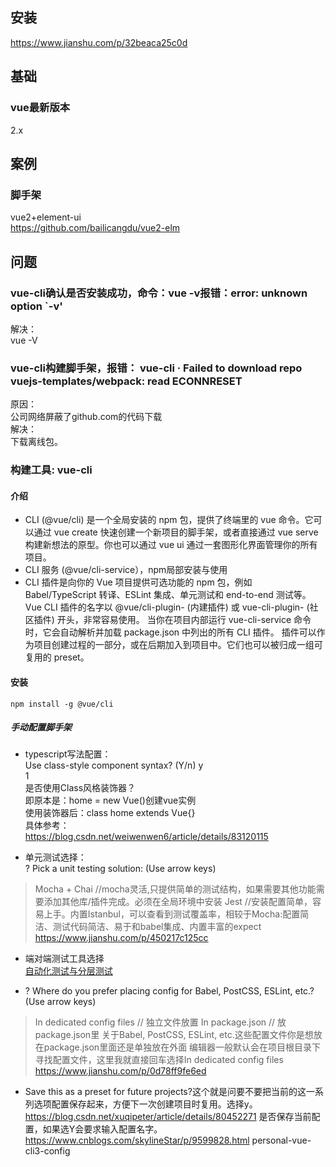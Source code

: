 ## 安装  
https://www.jianshu.com/p/32beaca25c0d  

## 基础  
### vue最新版本  
2.x  

## 案例  
### 脚手架  
vue2+element-ui  
https://github.com/bailicangdu/vue2-elm  

## 问题  
### vue-cli确认是否安装成功，命令：vue -v报错：error: unknown option `-v'  
解决：  
vue -V  
### vue-cli构建脚手架，报错： vue-cli · Failed to download repo vuejs-templates/webpack: read ECONNRESET  
原因：  
公司网络屏蔽了github.com的代码下载  
解决：  
下载离线包。  

### 构建工具: vue-cli 
#### 介绍
+ CLI (@vue/cli) 是一个全局安装的 npm 包，提供了终端里的 vue 命令。它可以通过 vue create 快速创建一个新项目的脚手架，或者直接通过 vue serve 构建新想法的原型。你也可以通过 vue ui 通过一套图形化界面管理你的所有项目。
+ CLI 服务 (@vue/cli-service），npm局部安装与使用
+ CLI 插件是向你的 Vue 项目提供可选功能的 npm 包，例如 Babel/TypeScript 转译、ESLint 集成、单元测试和 end-to-end 测试等。Vue CLI 插件的名字以 @vue/cli-plugin- (内建插件) 或 vue-cli-plugin- (社区插件) 开头，非常容易使用。
当你在项目内部运行 vue-cli-service 命令时，它会自动解析并加载 package.json 中列出的所有 CLI 插件。
插件可以作为项目创建过程的一部分，或在后期加入到项目中。它们也可以被归成一组可复用的 preset。

#### 安装
```
npm install -g @vue/cli  
```
##### 手动配置脚手架  
+ typescript写法配置：  
Use class-style component syntax? (Y/n) y  
1  
是否使用Class风格装饰器？  
即原本是：home = new Vue()创建vue实例  
使用装饰器后：class home extends Vue{}  
具体参考：  
https://blog.csdn.net/weiwenwen6/article/details/83120115  

+ 单元测试选择：  
? Pick a unit testing solution: (Use arrow keys)  
> Mocha + Chai  //mocha灵活,只提供简单的测试结构，如果需要其他功能需要添加其他库/插件完成。必须在全局环境中安装  Jest          //安装配置简单，容易上手。内置Istanbul，可以查看到测试覆盖率，相较于Mocha:配置简洁、测试代码简洁、易于和babel集成、内置丰富的expect  
https://www.jianshu.com/p/450217c125cc  

+ 端对端测试工具选择  
[自动化测试与分层测试](../4_工具/测试.md) 

+ ? Where do you prefer placing config for Babel, PostCSS, ESLint, etc.? (Use arrow keys)
> In dedicated config files // 独立文件放置
  In package.json // 放package.json里
关于Babel, PostCSS, ESLint, etc.这些配置文件你是想放在package.json里面还是单独放在外面
编辑器一般默认会在项目根目录下寻找配置文件，这里我就直接回车选择In dedicated config files
https://www.jianshu.com/p/0d78ff9fe6ed

+ Save this as a preset for future projects?这个就是问要不要把当前的这一系列选项配置保存起来，方便下一次创建项目时复用。选择y。
https://blog.csdn.net/xuqipeter/article/details/80452271
是否保存当前配置，如果选Y会要求输入配置名字。
https://www.cnblogs.com/skylineStar/p/9599828.html
personal-vue-cli3-config
